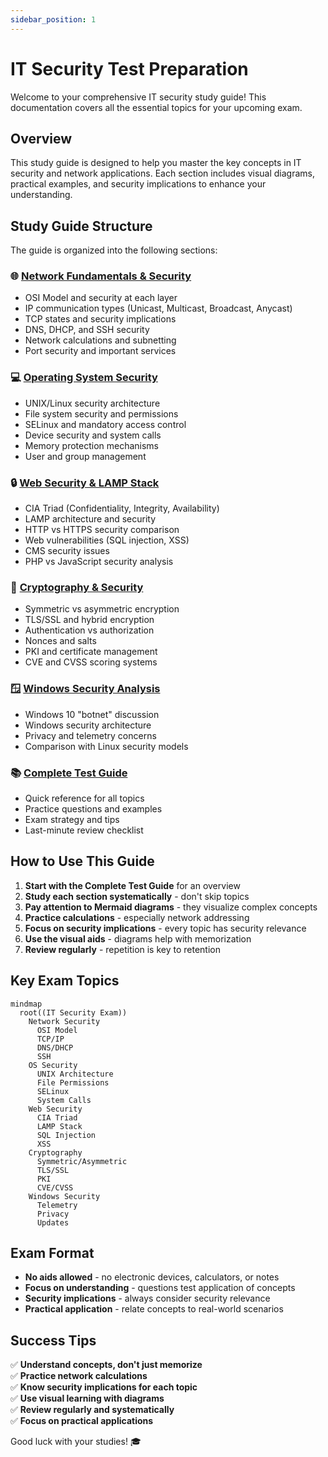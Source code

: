 ```yaml
---
sidebar_position: 1
---
```


# IT Security Test Preparation

Welcome to your comprehensive IT security study guide! This documentation covers all the essential topics for your upcoming exam.

## Overview

This study guide is designed to help you master the key concepts in IT security and network applications. Each section includes visual diagrams, practical examples, and security implications to enhance your understanding.

## Study Guide Structure

The guide is organized into the following sections:

### 🌐 [Network Fundamentals & Security](./network-fundamentals.md)
- OSI Model and security at each layer
- IP communication types (Unicast, Multicast, Broadcast, Anycast)
- TCP states and security implications
- DNS, DHCP, and SSH security
- Network calculations and subnetting
- Port security and important services

### 💻 [Operating System Security](./operating-system-security.md)
- UNIX/Linux security architecture
- File system security and permissions
- SELinux and mandatory access control
- Device security and system calls
- Memory protection mechanisms
- User and group management

### 🔒 [Web Security & LAMP Stack](./web-security-lamp.md)
- CIA Triad (Confidentiality, Integrity, Availability)
- LAMP architecture and security
- HTTP vs HTTPS security comparison
- Web vulnerabilities (SQL injection, XSS)
- CMS security issues
- PHP vs JavaScript security analysis

### 🔐 [Cryptography & Security](./cryptography-security.md)
- Symmetric vs asymmetric encryption
- TLS/SSL and hybrid encryption
- Authentication vs authorization
- Nonces and salts
- PKI and certificate management
- CVE and CVSS scoring systems

### 🪟 [Windows Security Analysis](./windows-security-analysis.md)
- Windows 10 "botnet" discussion
- Windows security architecture
- Privacy and telemetry concerns
- Comparison with Linux security models

### 📚 [Complete Test Guide](./complete-test-guide.md)
- Quick reference for all topics
- Practice questions and examples
- Exam strategy and tips
- Last-minute review checklist

## How to Use This Guide

1. **Start with the Complete Test Guide** for an overview
2. **Study each section systematically** - don't skip topics
3. **Pay attention to Mermaid diagrams** - they visualize complex concepts
4. **Practice calculations** - especially network addressing
5. **Focus on security implications** - every topic has security relevance
6. **Use the visual aids** - diagrams help with memorization
7. **Review regularly** - repetition is key to retention

## Key Exam Topics

```mermaid
mindmap
  root((IT Security Exam))
    Network Security
      OSI Model
      TCP/IP
      DNS/DHCP
      SSH
    OS Security
      UNIX Architecture
      File Permissions
      SELinux
      System Calls
    Web Security
      CIA Triad
      LAMP Stack
      SQL Injection
      XSS
    Cryptography
      Symmetric/Asymmetric
      TLS/SSL
      PKI
      CVE/CVSS
    Windows Security
      Telemetry
      Privacy
      Updates
```

## Exam Format

- **No aids allowed** - no electronic devices, calculators, or notes
- **Focus on understanding** - questions test application of concepts
- **Security implications** - always consider security relevance
- **Practical application** - relate concepts to real-world scenarios

## Success Tips

✅ **Understand concepts, don't just memorize**  
✅ **Practice network calculations**  
✅ **Know security implications for each topic**  
✅ **Use visual learning with diagrams**  
✅ **Review regularly and systematically**  
✅ **Focus on practical applications**

Good luck with your studies! 🎓
